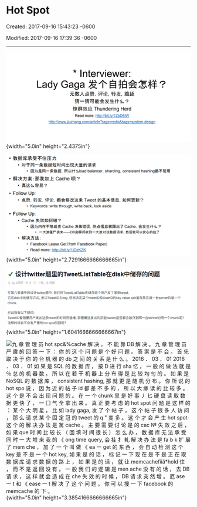 # Hot Spot

Created: 2017-09-16 15:43:23 -0600

Modified: 2017-09-16 17:39:36 -0600

---

![](../../media/Twitter-^M-Insgram-Twitter---News-Feed-Hot-Spot-image1.png){width="5.0in" height="2.4375in"}



![](../../media/Twitter-^M-Insgram-Twitter---News-Feed-Hot-Spot-image2.png){width="5.0in" height="2.7291666666666665in"}







![设 计 twitter 题 里 的 TweetListTable 在 disk 中 储 存 的 问 题 、 L by J 同 学 3 0 1 年 ， 6 月 前 在 第 六 堂 课 中 的 设 计 bw 献 er 题 中 》 我 们 用 TweetLis 仃 äb 来 槠 存 娜 个 用 户 发 了 娜 条 № eet. 它 在 disk 中 的 储 存 方 式 ， 是 以 TweetlD 为 key, 进 而 决 定 某 个 № e 酬 D 和 us 丽 D 的 key value pair 要 存 放 在 一 台 " er 的 哪 一 个 chunk. 对 此 我 有 以 下 疑 问 ： TweetlD 會 随 著 户 发 出 这 条 tweet 的 时 间 而 涕 增 ， 那 麽 最 近 发 出 的 那 些 № e 是 否 都 会 被 存 到 同 一 台 " er 的 同 一 个 chunk 呢 ？ 这 样 的 话 会 不 会 有 严 重 的 hot spot 问 题 呢 ？ ](../../media/Twitter-^M-Insgram-Twitter---News-Feed-Hot-Spot-image3.png){width="5.0in" height="1.6041666666666667in"}



![九 章 管 理 员 hot spc&%cache 解 决 ， 不 能 靠 DB 解 决 。 九 章 管 理 员 严 肅 的 回 答 一 下 ： 你 的 这 个 问 题 是 个 好 问 题 。 答 案 是 不 会 。 首 先 取 决 于 你 的 台 机 器 的 db 之 间 的 关 系 是 什 么 。 2016 ． 03 ． 01 2016 ． 03 ． 01 如 果 是 SQL 的 数 据 库 ， 按 D 进 行 sha 忆 ， 一 般 的 做 法 就 是 ％ 总 的 机 器 数 。 所 以 在 若 干 机 器 上 分 布 得 是 比 较 均 匀 的 。 如 果 是 NoSQL 的 数 据 库 ， consistent hashing, 那 就 更 是 随 机 分 布 。 你 所 说 的 hot spo 说 ， 因 为 近 的 帖 子 id 都 差 不 多 的 ， 所 以 大 瘃 读 的 比 较 多 。 这 个 是 不 会 出 现 问 题 的 。 在 一 个 chunk 里 是 好 事 丿 匕 硬 盘 读 取 数 据 更 快 了 ， 一 囗 气 全 拿 出 来 。 真 正 要 考 虑 的 hot spot 问 题 是 这 样 的 ： 某 个 大 明 星 ， 比 如 lady gaga, 发 了 个 帖 子 ， 这 个 帖 子 很 多 人 访 问 ， 那 么 请 求 某 个 固 定 冠 的 tweet 的 q " 变 多 。 这 个 才 会 产 生 hot spot- 这 个 的 解 决 办 法 是 駡 cache 。 主 要 需 要 讨 论 是 的 cac № 失 效 之 后 ， 如 果 que 时 间 比 较 长 （ 回 填 时 间 很 长 ） 怎 么 办 ， 数 据 库 无 法 承 受 同 时 一 大 堆 来 我 的 《 ong time query, 会 挂 扌 軋 解 决 办 法 是 fa b k 扩 展 了 mem che ， 加 了 一 个 叫 做 《 ea 一 get 的 东 西 ， 会 自 动 检 测 这 个 key 是 不 是 一 个 hot key, 如 果 是 的 话 ， 标 记 一 下 现 在 是 不 是 正 在 取 数 据 库 请 求 数 据 的 路 上 ， 如 果 是 的 话 ， 就 让 memcachefiiä*hold 住 ， 而 不 是 返 回 没 有 。 一 般 我 们 的 逻 辑 是 men ache 没 有 的 话 ， 去 DB 请 求 ， 这 样 就 会 造 成 在 che 失 效 的 时 候 ， DB 请 求 突 然 增 。 厄 ase 一 t 和 《 ease 一 t 解 决 了 这 个 问 题 。 你 可 以 搜 一 下 facebook 的 memcache 的 下 。 ](../../media/Twitter-^M-Insgram-Twitter---News-Feed-Hot-Spot-image4.png){width="5.0in" height="3.3854166666666665in"}






